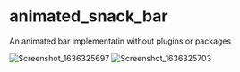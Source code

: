 # animated_snack_bar

An animated bar implementatin without plugins or packages

![Screenshot_1636325697](https://user-images.githubusercontent.com/56641192/140665030-562c3dee-a8cd-4952-99d4-244e80337a88.png)
![Screenshot_1636325703](https://user-images.githubusercontent.com/56641192/140665031-9b280ae2-f746-48ef-9785-31be90a0efcb.png)



